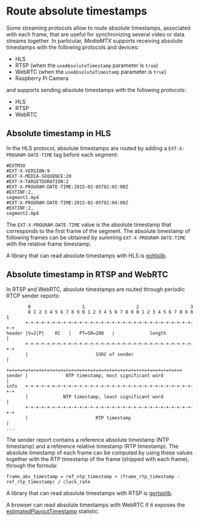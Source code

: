 # Route absolute timestamps

Some streaming protocols allow to route absolute timestamps, associated with each frame, that are useful for synchronizing several video or data streams together. In particular, _MediaMTX_ supports receiving absolute timestamps with the following protocols and devices:

- HLS
- RTSP (when the `useAbsoluteTimestamp` parameter is `true`)
- WebRTC (when the `useAbsoluteTimestamp` parameter is `true`)
- Raspberry Pi Camera

and supports sending absolute timestamps with the following protocols:

- HLS
- RTSP
- WebRTC

## Absolute timestamp in HLS

In the HLS protocol, absolute timestamps are routed by adding a `EXT-X-PROGRAM-DATE-TIME` tag before each segment:

```
#EXTM3U
#EXT-X-VERSION:9
#EXT-X-MEDIA-SEQUENCE:20
#EXT-X-TARGETDURATION:2
#EXT-X-PROGRAM-DATE-TIME:2015-02-05T01:02:00Z
#EXTINF:2,
segment1.mp4
#EXT-X-PROGRAM-DATE-TIME:2015-02-05T01:04:00Z
#EXTINF:2,
segment2.mp4
```

The `EXT-X-PROGRAM-DATE-TIME` value is the absolute timestamp that corresponds to the first frame of the segment. The absolute timestamp of following frames can be obtained by summing `EXT-X-PROGRAM-DATE-TIME` with the relative frame timestamp.

A library that can read absolute timestamps with HLS is [gohlslib](https://github.com/bluenviron/gohlslib).

## Absolute timestamp in RTSP and WebRTC

In RTSP and WebRTC, absolute timestamps are routed through periodic RTCP sender reports:

```
        0                   1                   2                   3
        0 1 2 3 4 5 6 7 8 9 0 1 2 3 4 5 6 7 8 9 0 1 2 3 4 5 6 7 8 9 0 1
       +-+-+-+-+-+-+-+-+-+-+-+-+-+-+-+-+-+-+-+-+-+-+-+-+-+-+-+-+-+-+-+-+
header |V=2|P|    RC   |   PT=SR=200   |             length            |
       +-+-+-+-+-+-+-+-+-+-+-+-+-+-+-+-+-+-+-+-+-+-+-+-+-+-+-+-+-+-+-+-+
       |                         SSRC of sender                        |
       +=+=+=+=+=+=+=+=+=+=+=+=+=+=+=+=+=+=+=+=+=+=+=+=+=+=+=+=+=+=+=+=+
sender |              NTP timestamp, most significant word             |
info   +-+-+-+-+-+-+-+-+-+-+-+-+-+-+-+-+-+-+-+-+-+-+-+-+-+-+-+-+-+-+-+-+
       |             NTP timestamp, least significant word             |
       +-+-+-+-+-+-+-+-+-+-+-+-+-+-+-+-+-+-+-+-+-+-+-+-+-+-+-+-+-+-+-+-+
       |                         RTP timestamp                         |
...
```

The sender report contains a reference absolute timestamp (NTP timestamp) and a reference relative timestamp (RTP timestamp). The absolute timestamp of each frame can be computed by using these values together with the RTP timestamp of the frame (shipped with each frame), through the formula:

```
frame_abs_timestamp = ref_ntp_timestamp + (frame_rtp_timestamp - ref_rtp_timestamp) / clock_rate
```

A library that can read absolute timestamps with RTSP is [gortsplib](https://github.com/bluenviron/gortsplib).

A browser can read absolute timestamps with WebRTC if it exposes the [estimatedPlayoutTimestamp](https://www.w3.org/TR/webrtc-stats/#dom-rtcinboundrtpstreamstats-estimatedplayouttimestamp) statistic.
